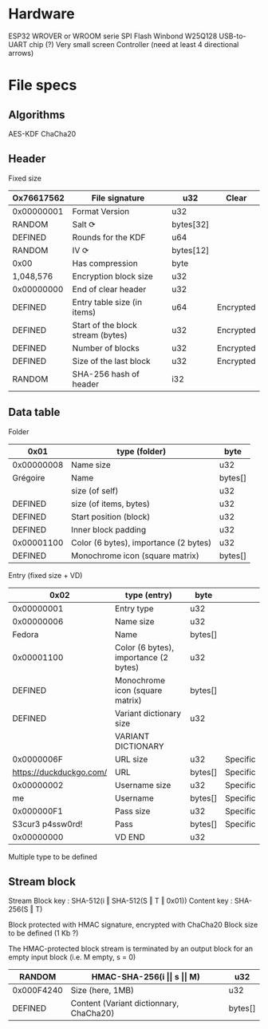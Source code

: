 # Hardware
ESP32 WROVER or WROOM serie 
SPI Flash Winbond W25Q128
USB-to-UART chip (?)
Very small screen
Controller (need at least 4 directional arrows)

# File specs

## Algorithms

AES-KDF
ChaCha20

## Header

Fixed size

| Ox76617562 | File signature                    | u32       | Clear     |
| ---------- | --------------------------------- | --------- | --------- |
| 0x00000001 | Format Version                    | u32       |           |
| RANDOM     | Salt ⟳                            | bytes[32] |           |
| DEFINED    | Rounds for the KDF                | u64       |           |
| RANDOM     | IV ⟳                              | bytes[12] |           |
| 0x00       | Has compression                   | byte      |           |
| 1,048,576  | Encryption block size             | u32       |           |
| 0x00000000 | End of clear header               | u32       |           |
| DEFINED    | Entry table size (in items)       | u64       | Encrypted |
| DEFINED    | Start of the block stream (bytes) | u32       | Encrypted |
| DEFINED    | Number of blocks                  | u32       | Encrypted |
| DEFINED    | Size of the last block            | u32       | Encrypted |
| RANDOM     | SHA-256 hash of header            | i32       |           |

## Data table


Folder

| 0x01       | type (folder)                         | byte    |
| ---------- | ------------------------------------- | ------- |
| 0x00000008 | Name size                             | u32     |
| Grégoire   | Name                                  | bytes[] |
|            | size (of self)                        | u32     |
| DEFINED    | size (of items, bytes)                | u32     |
| DEFINED    | Start position (block)                | u32     |
| DEFINED    | Inner block padding                   | u32     |
| 0x00001100 | Color (6 bytes), importance (2 bytes) | u32     |
| DEFINED    | Monochrome icon (square matrix)       | bytes[] |

Entry (fixed size + VD)

| 0x02                    | type (entry)                          | byte    |          |
| ----------------------- | ------------------------------------- | ------- | -------- |
| 0x00000001              | Entry type                            | u32     |          |
| 0x00000006              | Name size                             | u32     |          |
| Fedora                  | Name                                  | bytes[] |          |
| 0x00001100              | Color (6 bytes), importance (2 bytes) | u32     |          |
| DEFINED                 | Monochrome icon (square matrix)       | bytes[] |          |
| DEFINED                 | Variant dictionary size               | u32     |          |
|                         | VARIANT DICTIONARY                    |         |          |
| 0x0000006F              | URL size                              | u32     | Specific |
| https://duckduckgo.com/ | URL                                   | bytes[] | Specific |
| 0x00000002              | Username size                         | u32     | Specific |
| me                      | Username                              | bytes[] | Specific |
| 0x000000F1              | Pass size                             | u32     | Specific |
| S3cur3 p4ssw0rd!        | Pass                                  | bytes[] | Specific |
| 0x00000000              | VD END                                | u32     |          |

Multiple type to be defined

## Stream block

Stream Block key : SHA-512(i ‖ SHA-512(S ‖ T ‖ 0x01))
Content key : SHA-256(S ‖ T)

Block protected with HMAC signature, encrypted with ChaCha20
Block size to be defined (1 Kb ?)

The HMAC-protected block stream is terminated by an output block for an empty input block (i.e. M empty, s = 0)

| RANDOM     | HMAC-SHA-256(i \|\| s \|\| M)           | u32     |
| ---------- | --------------------------------------- | ------- |
| 0x000F4240 | Size (here, 1MB)                        | u32     |
| DEFINED    | Content (Variant dictionnary, ChaCha20) | bytes[] |
